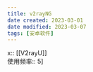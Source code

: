```yaml
---
title: v2rayNG
date created: 2023-03-01
date modified: 2023-03-07
tags: [安卓软件]
---
```


x:: [[V2rayU]]  
使用频率:: 5]
